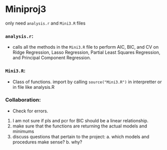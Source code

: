 # Miniproj3
only need `analysis.r` and `Mini3.R` files 

### `analysis.r`:
- calls all the methods in the `Mini3.R` file to perform AIC, BIC, and CV on 
  Ridge Regression, Lasso Regression, Partial Least Squares Regression, and 
  Principal Component Regression. 

### `Mini3.R`:
- Class of functions. import by calling `source("Mini3.R")` in interpretter or
  in file like analysis.R


### Collaboration:
- Check for errors. 
1. I am not sure if pls and pcr for BIC should be a linear relationship. 
2. make sure that the functions are returning the actual models and minimums
3. discuss questions that pertain to the project:
  a. which models and procedures make sense?
  b. why?
